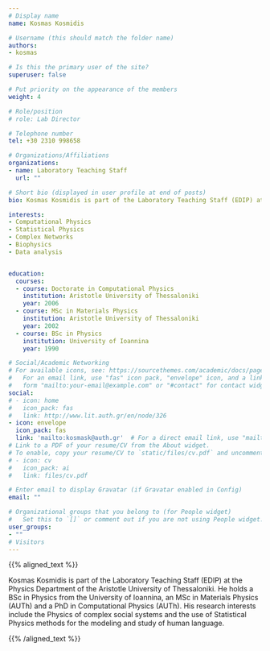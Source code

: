 ```yaml
---
# Display name
name: Kosmas Kosmidis

# Username (this should match the folder name)
authors:
- kosmas

# Is this the primary user of the site?
superuser: false

# Put priority on the appearance of the members
weight: 4

# Role/position
# role: Lab Director

# Telephone number
tel: +30 2310 998658

# Organizations/Affiliations
organizations:
- name: Laboratory Teaching Staff
  url: ""

# Short bio (displayed in user profile at end of posts)
bio: Kosmas Kosmidis is part of the Laboratory Teaching Staff (EDIP) at the Physics Department of the Aristotle University of Thessaloniki. He holds a BSc in Physics from the University of Ioannina, an MSc in Materials Physics (AUTh) and a PhD in Computational Physics (AUTh). His research interests include the Physics of complex social systems and the use of Statistical Physics methods for the modeling and study of human language.

interests:
- Computational Physics
- Statistical Physics
- Complex Networks
- Biophysics
- Data analysis


education:
  courses:
  - course: Doctorate in Computational Physics
    institution: Aristotle University of Thessaloniki
    year: 2006
  - course: MSc in Materials Physics
    institution: Aristotle University of Thessaloniki
    year: 2002
  - course: BSc in Physics
    institution: University of Ioannina
    year: 1990

# Social/Academic Networking
# For available icons, see: https://sourcethemes.com/academic/docs/page-builder/#icons
#   For an email link, use "fas" icon pack, "envelope" icon, and a link in the
#   form "mailto:your-email@example.com" or "#contact" for contact widget.
social:
# - icon: home
#   icon_pack: fas
#   link: http://www.lit.auth.gr/en/node/326
- icon: envelope
  icon_pack: fas
  link: 'mailto:kosmask@auth.gr'  # For a direct email link, use "mailto:test@example.org".
# Link to a PDF of your resume/CV from the About widget.
# To enable, copy your resume/CV to `static/files/cv.pdf` and uncomment the lines below.
# - icon: cv
#   icon_pack: ai
#   link: files/cv.pdf

# Enter email to display Gravatar (if Gravatar enabled in Config)
email: ""

# Organizational groups that you belong to (for People widget)
#   Set this to `[]` or comment out if you are not using People widget.
user_groups:
- ""
# Visitors
---
```


{{% aligned_text %}}

Kosmas Kosmidis is part of the Laboratory Teaching Staff (EDIP) at the Physics Department of the Aristotle University of Thessaloniki. He holds a BSc in Physics from the University of Ioannina, an MSc in Materials Physics (AUTh) and a PhD in Computational Physics (AUTh). His research interests include the Physics of complex social systems and the use of Statistical Physics methods for the modeling and study of human language.

{{% /aligned_text %}}
